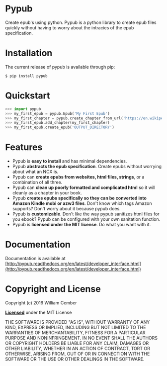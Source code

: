 # Pypub #

Create epub's using python. Pypub is a python library to create epub files quickly without having to worry about the intracies of the epub specification.

# Installation #
The current release of pypub is available through pip:

    $ pip install pypub

# Quickstart #

```python
>>> import pypub
>>> my_first_epub = pypub.Epub('My First Epub')
>>> my_first_chapter = pypub.create_chapter_from_url('https://en.wikipedia.org/wiki/EPUB')
>>> my_first_epub.add_chapter(my_first_chapter)
>>> my_first_epub.create_epub('OUTPUT_DIRECTORY')
```

# Features #
* Pypub is **easy to install** and has minimal dependencies.
* Pypub **abstracts the epub specification**. Create epubs without worrying about what an NCX is.
* Pypub can **create epubs from websites, html files, strings**, or a combination of all three.
* Pypub can **clean up poorly formatted and complicated html** so it will cleanly as a chapter in your book.
* Pypub **creates epubs specifically so they can be converted into Amazon Kindle mobi or azw3 files**. Don't know which tags Amazon supports? Don't worry about it because pypub does. 
* Pypub is **customizable**. Don't like the way pypub sanitizes html files for you ebook? Pypub can be configured with your own sanitation function.
* Pypub is **licensed under the MIT license**. Do what you want with it.

# Documentation #

Documentation is available at [http://pypub.readthedocs.org/en/latest/developer_interface.html](http://pypub.readthedocs.org/en/latest/developer_interface.html)

# Copyright and License #

Copyright (c) 2016 William Cember

[**Licensed**](https://github.com/wcember/pypub/blob/master/LICENSE) under the MIT License

THE SOFTWARE IS PROVIDED "AS IS", WITHOUT WARRANTY OF ANY KIND, EXPRESS OR IMPLIED, INCLUDING BUT NOT LIMITED TO THE WARRANTIES OF MERCHANTABILITY, FITNESS FOR A PARTICULAR PURPOSE AND NONINFRINGEMENT. IN NO EVENT SHALL THE AUTHORS OR COPYRIGHT HOLDERS BE LIABLE FOR ANY CLAIM, DAMAGES OR OTHER LIABILITY, WHETHER IN AN ACTION OF CONTRACT, TORT OR OTHERWISE, ARISING FROM, OUT OF OR IN CONNECTION WITH THE SOFTWARE OR THE USE OR OTHER DEALINGS IN THE SOFTWARE.